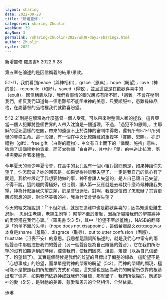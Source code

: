 ```yaml
---
layout: sharing
date: 2022-09-28
title: "新增靈修："
categories: sharing Zhuolin
weekNum: 39
dayNum: 3
permalink: /sharing/zhuolin/2022/wk39-day3-sharing2.html
author: Zhuolin
cycle: 2022
---  
```

新增靈修 羅馬書5
2022.9.28

第五章在論述的是因信稱義的結果/果效。

5:1-11，我們看到peace（與神相和），grace（恩典），hope（盼望），love（神的愛），reconcile（和好），saved（得救），並且這些是在歡歡喜喜中的（exult）。因信稱義以後，我們看事情的眼光應該有所不同，「患難」不會在壓制我們，相反我們知道每一個患難都不能阻擋神的美意，只要順服神，患難操練品格，在屬基督的品格裡我們就歡喜盼望。

5:12-21則是在解釋為什麼基督一個人受死，可以帶來對整個人類的拯救。這與亞當一個人犯罪將整個世界的人帶入沈淪是一個道理，不過，「過犯不如恩賜」，主耶穌的受死這樣的恩賜，帶來的遠遠不止於從神的審判中得救，還有所有5:1-11所列舉的豐盛生命。這一段裡，有一個在中文比較隱藏的重複字「賞賜、恩賜」，亦即禮物（gift）、free gift （白得的禮物），中文有自上而下的「憐憫、施捨」意味，強調了這個禮物的貴重，而英文強調「白白得」，其中的「愛」的味道比較濃，兩相需要結合著來體會。

今年夏天的青少年夏令會，在高中的女兒說有一個小組討論問題是，如果神讓你失望了，你怎麼做？她的回答是，如果覺得神讓我失望了，一定是我自己的信心有了問題，我給神設定了我想要祂做的事，神不會讓人失望的，是人自己讓自己失望。不得不說，這問題問得極好，很刁鑽，讓人第一反應就是去尋找什麼時候神讓我失望，神為什麼讓我失望之類，於是會很迷茫，對啊，我要是信錯了怎麼辦？其實更應該思想的是，對全然美善的神，我為什麼會覺得失望？

今天的經文裡說到：「“不但如此，就是在患難中也是歡歡喜喜的；因為知道患難生忍耐， 忍耐生老練，老練生盼望； 盼望不至於羞恥，因為所賜給我們的聖靈將神的愛澆灌在我們心裏。”（羅馬書‬ ‭5:3-5），其中「盼望不至於羞愧」，NASB的翻譯是「盼望不至於失望」（hope does not disappoint），這個希臘原文καταισχύνω本身是shame（羞恥）、disgrace（恥辱）、put to utter confusion（困惑）、frustrate（沮喪不安）的意思。我思想這個詞所描述的，就是我們心中常有的兩個聲音中那個控告我們的聲音（另一個聲音是為自己辯護的聲音），它在我們所盼望的沒有如期達到的時候，控告我們，使我們困惑、沮喪、羞愧（以為自己信錯了、盼望錯了）。其實這個時候是我們的盼望的目標出了偏差的緣故。這盼望不是「心想事成」的盼望，而單單是對神的榮耀的盼望（5:2），而神的榮耀的顯現，極可能不是按照我們所想像的方式和時間。這失望也是因為我們的盼望所依靠的根基出現了偏差，如果我們依靠神成就我們的目標，那就錯了，我們所依靠的，應該是神的愛（5:5），是對祂的美善、慈愛和恩典的全然相信、全然依靠。


琢琳
